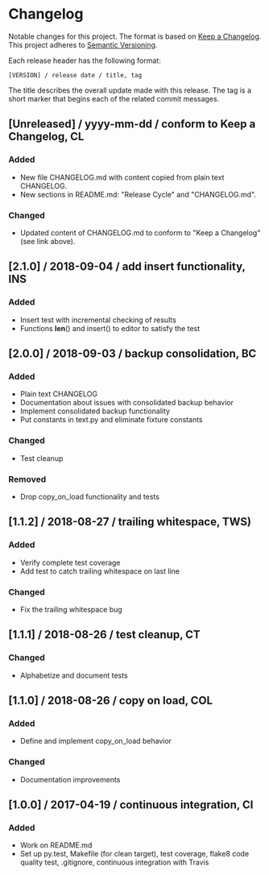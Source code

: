 # Changelog

Notable changes for this project. The format is based on
[Keep a Changelog](https://keepachangelog.com/en/1.0.0/). This project
adheres to [Semantic Versioning](https://semver.org/spec/v2.0.0.html).

Each release header has the following format: 

    [VERSION] / release date / title, tag

The title describes the overall update made with this release. The tag is a
short marker that begins each of the related commit messages.

## [Unreleased] / yyyy-mm-dd / conform to Keep a Changelog, CL
### Added
- New file CHANGELOG.md with content copied from plain text CHANGELOG.
- New sections in README.md: "Release Cycle" and "CHANGELOG.md".

### Changed
- Updated content of CHANGELOG.md to conform to "Keep a Changelog" (see
  link above).

## [2.1.0] / 2018-09-04 / add insert functionality, INS
### Added
 - Insert test with incremental checking of results
 - Functions __len__() and insert() to editor to satisfy the test
 
## [2.0.0] / 2018-09-03 / backup consolidation, BC
### Added
 - Plain text CHANGELOG
 - Documentation about issues with consolidated backup behavior
 - Implement consolidated backup functionality
 - Put constants in text.py and eliminate fixture constants

### Changed
 - Test cleanup

### Removed
 - Drop copy_on_load functionality and tests

## [1.1.2] / 2018-08-27 / trailing whitespace, TWS)
### Added
 - Verify complete test coverage
 - Add test to catch trailing whitespace on last line
 
### Changed
 - Fix the trailing whitespace bug

## [1.1.1] / 2018-08-26 / test cleanup, CT
### Changed
 - Alphabetize and document tests

## [1.1.0] / 2018-08-26 / copy on load, COL
### Added
 - Define and implement copy_on_load behavior

### Changed
 - Documentation improvements

## [1.0.0] / 2017-04-19 / continuous integration, CI
### Added
 - Work on README.md
 - Set up py.test, Makefile (for clean target), test coverage, flake8 code
   quality test, .gitignore, continuous integration with Travis
